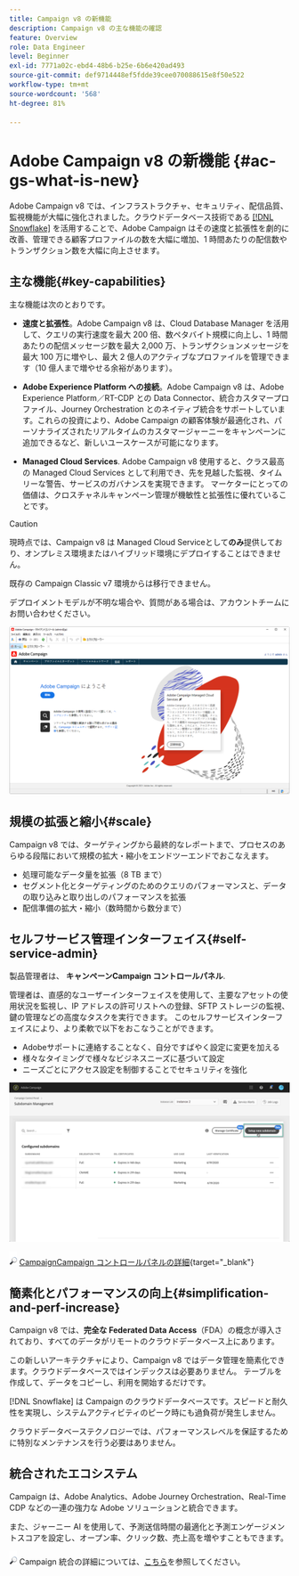 ```yaml
---
title: Campaign v8 の新機能
description: Campaign v8 の主な機能の確認
feature: Overview
role: Data Engineer
level: Beginner
exl-id: 7771a02c-ebd4-48b6-b25e-6b6e420ad493
source-git-commit: def9714448ef5fdde39cee070088615e8f50e522
workflow-type: tm+mt
source-wordcount: '568'
ht-degree: 81%

---
```


# Adobe Campaign v8 の新機能 {#ac-gs-what-is-new}

Adobe Campaign v8 では、インフラストラクチャ、セキュリティ、配信品質、監視機能が大幅に強化されました。クラウドデータベース技術である [[!DNL Snowflake]](https://www.snowflake.com/) を活用することで、Adobe Campaign はその速度と拡張性を劇的に改善、管理できる顧客プロファイルの数を大幅に増加、1 時間あたりの配信数やトランザクション数を大幅に向上させます。

## 主な機能{#key-capabilities}

主な機能は次のとおりです。

* **速度と拡張性**。Adobe Campaign v8 は、Cloud Database Manager を活用して、クエリの実行速度を最大 200 倍、数ペタバイト規模に向上し、1 時間あたりの配信メッセージ数を最大 2,000 万、トランザクションメッセージを最大 100 万に増やし、最大 2 億人のアクティブなプロファイルを管理できます（10 億人まで増やせる余裕があります）。

* **Adobe Experience Platform への接続**。Adobe Campaign v8 は、Adobe Experience Platform／RT-CDP との Data Connector、統合カスタマープロファイル、Journey Orchestration とのネイティブ統合をサポートしています。これらの投資により、Adobe Campaign の顧客体験が最適化され、パーソナライズされたリアルタイムのカスタマージャーニーをキャンペーンに追加できるなど、新しいユースケースが可能になります。

* **Managed Cloud Services**. Adobe Campaign v8 使用すると、クラス最高の Managed Cloud Services として利用でき、先を見越した監視、タイムリーな警告、サービスのガバナンスを実現できます。 マーケターにとっての価値は、クロスチャネルキャンペーン管理が機敏性と拡張性に優れていることです。

>[!CAUTION]
>
>現時点では、Campaign v8 は Managed Cloud Serviceとして&#x200B;**のみ**&#x200B;提供しており、オンプレミス環境またはハイブリッド環境にデプロイすることはできません。
>
>既存の Campaign Classic v7 環境からは移行できません。
>
>デプロイメントモデルが不明な場合や、質問がある場合は、アカウントチームにお問い合わせください。

![](assets/home-page.png)

## 規模の拡張と縮小{#scale}

Campaign v8 では、ターゲティングから最終的なレポートまで、プロセスのあらゆる段階において規模の拡大・縮小をエンドツーエンドでおこなえます。

* 処理可能なデータ量を拡張（8 TB まで）
* セグメント化とターゲティングのためのクエリのパフォーマンスと、データの取り込みと取り出しのパフォーマンスを拡張
* 配信準備の拡大・縮小（数時間から数分まで）

## セルフサービス管理インターフェイス{#self-service-admin}

製品管理者は、 **キャンペーンCampaign コントロールパネル**.

管理者は、直感的なユーザーインターフェイスを使用して、主要なアセットの使用状況を監視し、IP アドレスの許可リストへの登録、SFTP ストレージの監視、鍵の管理などの高度なタスクを実行できます。 このセルフサービスインターフェイスにより、より柔軟で以下をおこなうことができます。

* Adobeサポートに連絡することなく、自分ですばやく設定に変更を加える
* 様々なタイミングで様々なビジネスニーズに基づいて設定
* ニーズごとにアクセス設定を制御することでセキュリティを強化

![](assets/subdomain1.png)

![](../assets/do-not-localize/glass.png) [CampaignCampaign コントロールパネルの詳細](https://experienceleague.adobe.com/docs/control-panel/using/discover-control-panel/key-features.html?lang=ja){target=&quot;_blank&quot;}



## 簡素化とパフォーマンスの向上{#simplification-and-perf-increase}

Campaign v8 では、**完全な Federated Data Access**（FDA）の概念が導入されており、すべてのデータがリモートのクラウドデータベース上にあります。

この新しいアーキテクチャにより、Campaign v8 ではデータ管理を簡素化できます。クラウドデータベースではインデックスは必要ありません。 テーブルを作成して、データをコピーし、利用を開始するだけです。

[!DNL Snowflake] は Campaign のクラウドデータベースです。スピードと耐久性を実現し、システムアクティビティのピーク時にも過負荷が発生しません。

クラウドデータベーステクノロジーでは、パフォーマンスレベルを保証するために特別なメンテナンスを行う必要はありません。

## 統合されたエコシステム

Campaign は、Adobe Analytics、Adobe Journey Orchestration、Real-Time CDP などの一連の強力な Adobe ソリューションと統合できます。

また、ジャーニー AI を使用して、予測送信時間の最適化と予測エンゲージメントスコアを設定し、オープン率、クリック数、売上高を増やすこともできます。

![](../assets/do-not-localize/glass.png) Campaign 統合の詳細については、[こちら](../connect/integration.md)を参照してください。

